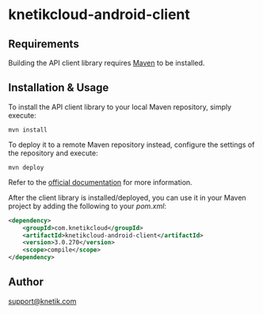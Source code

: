 # knetikcloud-android-client

## Requirements

Building the API client library requires [Maven](https://maven.apache.org/) to be installed.

## Installation & Usage

To install the API client library to your local Maven repository, simply execute:

```shell
mvn install
```

To deploy it to a remote Maven repository instead, configure the settings of the repository and execute:

```shell
mvn deploy
```

Refer to the [official documentation](https://maven.apache.org/plugins/maven-deploy-plugin/usage.html) for more information.

After the client library is installed/deployed, you can use it in your Maven project by adding the following to your *pom.xml*:

```xml
<dependency>
    <groupId>com.knetikcloud</groupId>
    <artifactId>knetikcloud-android-client</artifactId>
    <version>3.0.270</version>
    <scope>compile</scope>
</dependency>

```

## Author

support@knetik.com


